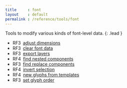 ```yaml
---
title     : font
layout    : default
permalink : /reference/tools/font
---
```


Tools to modify various kinds of font-level data.
{: .lead }

- <span class="badge text-bg-warning rounded-0">RF3</span> [adjust dimensions](adjust-dimensions)
- <span class="badge text-bg-warning rounded-0">RF3</span> [clear font data](clear-font-data)
- <span class="badge text-bg-warning rounded-0">RF3</span> [export layers](export-layers)
- <span class="badge text-bg-primary rounded-0">RF4</span> [find nested components](find-nested-components)
- <span class="badge text-bg-warning rounded-0">RF3</span> [find replace components](find-replace-components)
- <span class="badge text-bg-primary rounded-0">RF4</span> [invert selection](invert-selection)
- <span class="badge text-bg-primary rounded-0">RF4</span> [new glyphs from templates](new-glyphs-from-templates)
- <span class="badge text-bg-warning rounded-0">RF3</span> [set glyph order](set-glyph-order)
